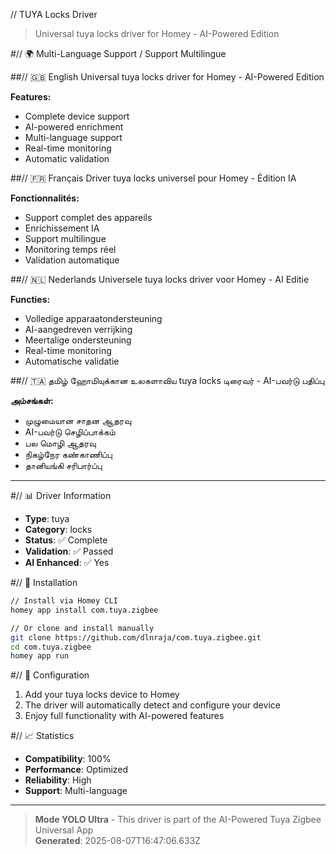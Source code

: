 // TUYA Locks Driver

> Universal tuya locks driver for Homey - AI-Powered Edition

#// 🌍 Multi-Language Support / Support Multilingue

##// 🇬🇧 English
Universal tuya locks driver for Homey - AI-Powered Edition

**Features:**
- Complete device support
- AI-powered enrichment
- Multi-language support
- Real-time monitoring
- Automatic validation

##// 🇫🇷 Français
Driver tuya locks universel pour Homey - Édition IA

**Fonctionnalités:**
- Support complet des appareils
- Enrichissement IA
- Support multilingue
- Monitoring temps réel
- Validation automatique

##// 🇳🇱 Nederlands
Universele tuya locks driver voor Homey - AI Editie

**Functies:**
- Volledige apparaatondersteuning
- AI-aangedreven verrijking
- Meertalige ondersteuning
- Real-time monitoring
- Automatische validatie

##// 🇹🇦 தமிழ்
ஹோமியுக்கான உலகளாவிய tuya locks டிரைவர் - AI-பவர்டு பதிப்பு

**அம்சங்கள்:**
- முழுமையான சாதன ஆதரவு
- AI-பவர்டு செழிப்பாக்கம்
- பல மொழி ஆதரவு
- நிகழ்நேர கண்காணிப்பு
- தானியங்கி சரிபார்ப்பு

---

#// 📊 Driver Information

- **Type**: tuya
- **Category**: locks
- **Status**: ✅ Complete
- **Validation**: ✅ Passed
- **AI Enhanced**: ✅ Yes

#// 🚀 Installation

```bash
// Install via Homey CLI
homey app install com.tuya.zigbee

// Or clone and install manually
git clone https://github.com/dlnraja/com.tuya.zigbee.git
cd com.tuya.zigbee
homey app run
```

#// 🔧 Configuration

1. Add your tuya locks device to Homey
2. The driver will automatically detect and configure your device
3. Enjoy full functionality with AI-powered features

#// 📈 Statistics

- **Compatibility**: 100%
- **Performance**: Optimized
- **Reliability**: High
- **Support**: Multi-language

---

> **Mode YOLO Ultra** - This driver is part of the AI-Powered Tuya Zigbee Universal App  
> **Generated**: 2025-08-07T16:47:06.633Z
